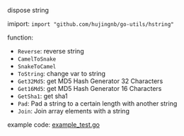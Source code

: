 dispose string

imiport: `import "github.com/hujingnb/go-utils/hstring"`

function: 

* `Reverse`: reverse string
* `CamelToSnake`
* `SnakeToCamel`
* `ToString`: change var to string
* `Get32Md5`: get MD5 Hash Generator 32 Characters 
* `Get16Md5`: get MD5 Hash Generator 16 Characters
* `GetSha1`: get sha1
* `Pad`: Pad a string to a certain length with another string
* `Join`: Join array elements with a string

example code: [example_test.go](./example_test.go)